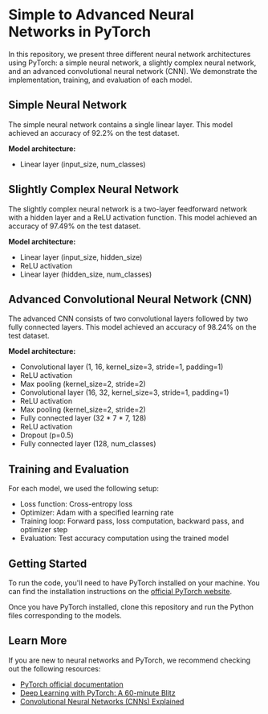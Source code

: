 # Simple to Advanced Neural Networks in PyTorch

In this repository, we present three different neural network architectures using PyTorch: a simple neural network, a slightly complex neural network, and an advanced convolutional neural network (CNN). We demonstrate the implementation, training, and evaluation of each model.

## Simple Neural Network

The simple neural network contains a single linear layer. This model achieved an accuracy of 92.2% on the test dataset.

**Model architecture:**

- Linear layer (input_size, num_classes)

## Slightly Complex Neural Network

The slightly complex neural network is a two-layer feedforward network with a hidden layer and a ReLU activation function. This model achieved an accuracy of 97.49% on the test dataset.

**Model architecture:**

- Linear layer (input_size, hidden_size)
- ReLU activation
- Linear layer (hidden_size, num_classes)

## Advanced Convolutional Neural Network (CNN)

The advanced CNN consists of two convolutional layers followed by two fully connected layers. This model achieved an accuracy of 98.24% on the test dataset.

**Model architecture:**

- Convolutional layer (1, 16, kernel_size=3, stride=1, padding=1)
- ReLU activation
- Max pooling (kernel_size=2, stride=2)
- Convolutional layer (16, 32, kernel_size=3, stride=1, padding=1)
- ReLU activation
- Max pooling (kernel_size=2, stride=2)
- Fully connected layer (32 * 7 * 7, 128)
- ReLU activation
- Dropout (p=0.5)
- Fully connected layer (128, num_classes)

## Training and Evaluation

For each model, we used the following setup:

- Loss function: Cross-entropy loss
- Optimizer: Adam with a specified learning rate
- Training loop: Forward pass, loss computation, backward pass, and optimizer step
- Evaluation: Test accuracy computation using the trained model

## Getting Started

To run the code, you'll need to have PyTorch installed on your machine. You can find the installation instructions on the [official PyTorch website](https://pytorch.org/get-started/locally/).

Once you have PyTorch installed, clone this repository and run the Python files corresponding to the models.

## Learn More

If you are new to neural networks and PyTorch, we recommend checking out the following resources:

- [PyTorch official documentation](https://pytorch.org/docs/stable/index.html)
- [Deep Learning with PyTorch: A 60-minute Blitz](https://pytorch.org/tutorials/beginner/deep_learning_60min_blitz.html)
- [Convolutional Neural Networks (CNNs) Explained](https://towardsdatascience.com/a-comprehensive-guide-to-convolutional-neural-networks-the-eli5-way-3bd2b1164a53)